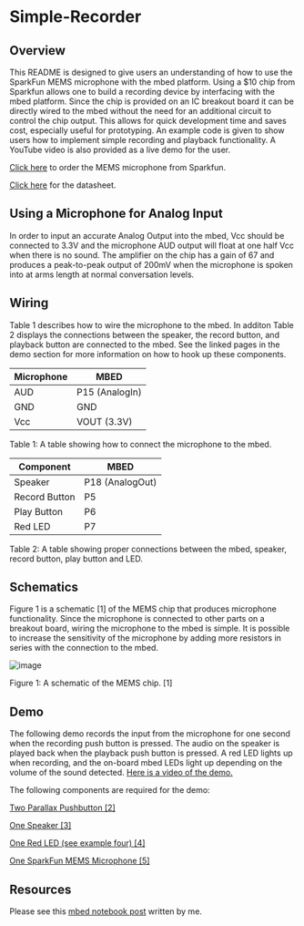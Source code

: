
# Simple-Recorder

## Overview

This README is designed to give users an understanding of how to use the SparkFun MEMS microphone with the mbed platform. Using a $10 chip from Sparkfun allows one to build a recording device by interfacing with the mbed platform. Since the chip is provided on an IC breakout board it can be directly wired to the mbed without the need for an additional circuit to control the chip output. This allows for quick development time and saves cost, especially useful for prototyping. An example code is given to show users how to implement simple recording and playback functionality. A YouTube video is also provided as a live demo for the user.

[Click here](https://www.sparkfun.com/products/9868) to order the MEMS microphone from Sparkfun. 

[Click here](http://www.analog.com/media/en/technical-documentation/obsolete-data-sheets/ADMP401.pdf) for the datasheet.

## Using a Microphone for Analog Input

In order to input an accurate Analog Output into the mbed, Vcc should be connected to 3.3V and the microphone AUD output will float at one half Vcc when there is no sound. The amplifier on the chip has a gain of 67 and produces a peak-to-peak output of 200mV when the microphone is spoken into at arms length at normal conversation levels. 

## Wiring

Table 1 describes how to wire the microphone to the mbed. In additon Table 2 displays the connections between the speaker, the record button, and playback button are connected to the mbed. See the linked pages in the demo section for more information on how to hook up these components.

|Microphone  | MBED |
|--|--|
| AUD |  P15 (AnalogIn) |
| GND |  GND |
|Vcc	|VOUT (3.3V)|

Table 1: A table showing how to connect the microphone to the mbed. 

|Component	|MBED|
|--|--|
|Speaker	|P18 (AnalogOut)|
|Record Button|	P5|
|Play Button|	P6|
|Red LED	|P7|

Table 2: A table showing proper connections between the mbed, speaker, record button, play button and LED. 

## Schematics

Figure 1 is a schematic [1] of the MEMS chip that produces microphone functionality. Since the microphone is connected to other parts on a breakout board, wiring the microphone to the mbed is simple. It is possible to increase the sensitivity of the microphone by adding more resistors in series with the connection to the mbed. 

![image](https://user-images.githubusercontent.com/8340687/138538238-e6b68e0a-6edd-40f5-a562-02fcda3d4bd4.png)

Figure 1: A schematic of the MEMS chip. [1] 

## Demo

The following demo records the input from the microphone for one second when the recording push button is pressed. The audio on the speaker is played back when the playback push button is pressed. A red LED lights up when recording, and the on-board mbed LEDs light up depending on the volume of the sound detected. [Here is a video of the demo.](https://youtu.be/o50xb9mtHl4)

The following components are required for the demo:

[Two Parallax Pushbutton [2]](https://developer.mbed.org/users/4180_1/notebook/pushbuttons/?compage=1#c6483)

[One Speaker [3]](https://developer.mbed.org/users/4180_1/notebook/using-a-speaker-for-audio-output/)

[One Red LED (see example four) [4]](https://developer.mbed.org/users/yoonghm/notebook/digital-output/)

[One SparkFun MEMS Microphone [5]](https://www.sparkfun.com/products/9868)

## Resources

Please see this [mbed notebook post](https://os.mbed.com/users/rayxke/notebook/sparkfun-mems-microphone-breakout---inmp401-admp40/) written by me.
